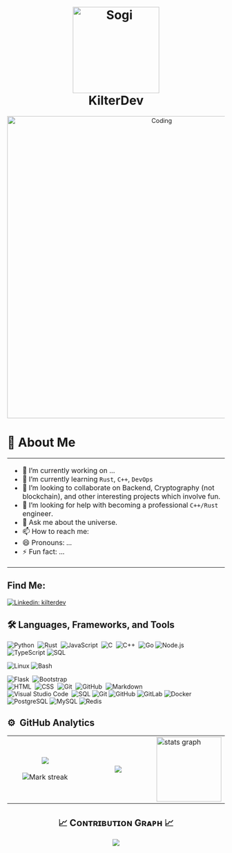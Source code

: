 <h1 align='center'>
  <br>
  <a href='https:/www.kilter.dev/'><img width="200" src='https://github.com/kilterdev/kilterdev/assets/65344944/6612d823-cd9d-439d-ac23-64263fd0f3a5' alt='Sogi' width='200'></a>
  <br>
  KilterDev
  <br>
</h1>


<p align="center">
  <img  alt="Coding" style="min-width: 450; width: 700" src="https://repository-images.githubusercontent.com/588181932/e36ec678-7984-4cdd-8e4c-a3932772ff8e">
</p>

# 👋 About Me

<table  style="width: 100%">
<tr border="none">
<td  >

- 🔭 I’m currently working on ...
- 🌱 I’m currently learning `Rust`, `C++`, `DevOps`
- 👯 I’m looking to collaborate on Backend, Cryptography (not blockchain), and other interesting projects which involve fun.
- 🤔 I’m looking for help with becoming a professional `C++/Rust` engineer.
- 💬 Ask me about the universe.
- 📫 How to reach me: 
- 😄 Pronouns: ...
- ⚡ Fun fact: ...

</td>
</tr>
</table>


## Find Me:

<a href="https://www.linkedin.com/in/kilteredev/">
  
![Linkedin: kilterdev](https://img.shields.io/badge/-kilterdev-blue?style=flat-square&logo=Linkedin&logoColor=white)
</a>

<h2>🛠️ Languages, Frameworks, and Tools </h2>

        
![Python](https://img.shields.io/badge/-Python-05122A?style=flat&logo=python)&nbsp;
![Rust](https://img.shields.io/badge/-Rust-05122A?style=flat&logo=rust)&nbsp;
![JavaScript](https://img.shields.io/badge/-JavaScript-05122A?style=flat&logo=javascript)&nbsp;
![C](https://img.shields.io/badge/-C-05122A?style=flat&logo=C&logoColor=A8B9CC)&nbsp;
![C++](https://img.shields.io/badge/-C++-05122A?style=flat&logo=C%2B%2B&logoColor=00599C)&nbsp;
![Go](https://img.shields.io/badge/-GO-000?&logo=Go)
![Node.js](https://img.shields.io/badge/-Node.js-05122A?style=flat&logo=node.js)&nbsp;
![TypeScript](https://img.shields.io/badge/-TypeScript-000000?style=flat&logo=typescript)
![SQL](https://img.shields.io/badge/-SQL-000000?style=flat&logo=postgresql)


![Linux](https://img.shields.io/badge/-Linux-222222?style=flat&logo=linux&logoColor=FCC624)
![Bash](https://img.shields.io/badge/-Bash-000?&logo=GNU-Bash)


![Flask](https://img.shields.io/badge/-Flask-05122A?style=flat&logo=flask)&nbsp;
![Bootstrap](https://img.shields.io/badge/-Bootstrap-05122A?style=flat&logo=bootstrap&logoColor=563D7C)\
![HTML](https://img.shields.io/badge/-HTML-05122A?style=flat&logo=HTML5)&nbsp;
![CSS](https://img.shields.io/badge/-CSS-05122A?style=flat&logo=CSS3&logoColor=1572B6)&nbsp;
![Git](https://img.shields.io/badge/-Git-05122A?style=flat&logo=git)&nbsp;
![GitHub](https://img.shields.io/badge/-GitHub-05122A?style=flat&logo=github)&nbsp;
![Markdown](https://img.shields.io/badge/-Markdown-05122A?style=flat&logo=markdown)\
![Visual Studio Code](https://img.shields.io/badge/-Visual%20Studio%20Code-05122A?style=flat&logo=visual-studio-code&logoColor=007ACC)&nbsp;
![SQL](https://img.shields.io/badge/-html-000000?style=flat&logo=html)
![Git](https://img.shields.io/badge/-Git-000?&logo=Git)
![GitHub](https://img.shields.io/badge/-GitHub-000?&logo=GitHub)
![GitLab](https://img.shields.io/badge/-GitLab-000?&logo=GitLab)
![Docker](https://img.shields.io/badge/-Docker-000?&logo=Docker)
![PostgreSQL](https://img.shields.io/badge/-PostgreSQL-000?&logo=PostgreSQL)
![MySQL](https://img.shields.io/badge/-MySQL-000?&logo=MySQL)
![Redis](https://img.shields.io/badge/-Redis-000?&logo=Redis)

<!--![AWS](https://img.shields.io/badge/-AWS-000?&logo=Amazon-AWS)
![Azure](https://img.shields.io/badge/-Azure-000?&logo=Microsoft-Azure)
![Terraform](https://img.shields.io/badge/-Terraform-000?&logo=Terraform)
![Kubernetes](https://img.shields.io/badge/-Kubernetes-000?&logo=Kubernetes)
![Consul](https://img.shields.io/badge/-Consul-000?&logo=Consul)
![Prometheus](https://img.shields.io/badge/-Prometheus-000?&logo=Prometheus)
![Grafana](https://img.shields.io/badge/-Grafana-000?&logo=Grafana)
![Nginx](https://img.shields.io/badge/-Nginx-000?&logo=Nginx)
![Chef](https://img.shields.io/badge/-Chef-000?&logo=Chef)

-->

## ⚙️ &nbsp;GitHub Analytics


<!--- stats & Trophy (start) -->
<p align="center">
  <!--- stats (start) -->
<table align="center">
<tr border="none">
<td width="50%" align="center">
  
  <img  align="center"  src="https://github-readme-stats.vercel.app/api?username=kilterdev&theme=white&show_icons=true&count_private=true" />
  <br></br>
  <img  title="🔥 Get streak stats for your profile at git.io/streak-stats" alt="Mark streak" src="https://github-readme-streak-stats.herokuapp.com/?user=kilterdev&theme=white&hide_border=false" /> 
</td>

<td width="50%" align="center">

  <img  align="center"  src="https://github-readme-stats-git-masterorgs-github-readme-stats-team.vercel.app/api/top-langs/?username=kilterdev&include_orgs=true&theme=white&hide_border=false&no-bg=true&no-frame=true&langs_count=10"/>
  
  </td>
  <td>
   <img
      height="150"
      alt="stats graph"
      src="http://github-profile-summary-cards.vercel.app/api/cards/stats?username=MR-Addict&theme=vue"
    />
  </td>
</tr>
</table>

<!--Contribution Graph-->
<h2 align="center">📈 Cᴏɴᴛʀɪʙᴜᴛɪᴏɴ Gʀᴀᴘʜ 📈</h2>
<div align="center">
    <img src="https://github-readme-activity-graph.vercel.app/graph?username=kilterdev&bg_color=011627&color=79d3c3&line=c792ea&point=ffeb95&area=true&hide_border=false" border-radius="15">
</div>



